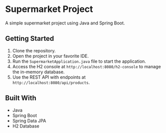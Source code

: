 # Supermarket Project

A simple supermarket project using Java and Spring Boot.

## Getting Started

1. Clone the repository.
2. Open the project in your favorite IDE.
3. Run the `SupermarketApplication.java` file to start the application.
4. Access the H2 console at `http://localhost:8080/h2-console` to manage the in-memory database.
5. Use the REST API with endpoints at `http://localhost:8080/api/products`.

## Built With

* Java
* Spring Boot
* Spring Data JPA
* H2 Database

